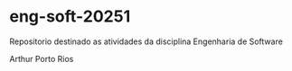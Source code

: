 # eng-soft-20251
Repositorio destinado as atividades da disciplina Engenharia de Software



Arthur Porto Rios